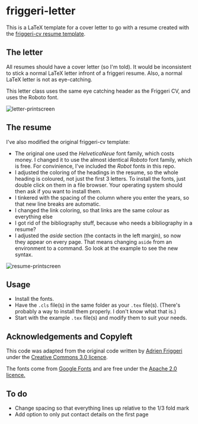# friggeri-letter

This is a LaTeX template for a cover letter to go with a resume created with the [friggeri-cv resume template](http://www.latextemplates.com/template/friggeri-resume-cv).

## The letter

All resumes should have a cover letter (so I'm told). It would be inconsistent to stick a normal LaTeX letter infront of a friggeri resume. Also, a normal LaTeX letter is not as eye-catching.

This letter class uses the same eye catching header as the Friggeri CV, and uses the Roboto font.

![letter-printscreen][letter-printscreen]

## The resume


I've also modified the original friggeri-cv template:
* The original one used the *HelveticaNeue* font family, which costs money. I changed it to use the almost identical *Roboto* font family, which is free. For convinience, I've included the *Robot* fonts in this repo.
* I adjusted the coloring of the headings in the resume, so the whole heading is coloured, not just the first 3 letters. To install the fonts, just double click on them in a file browser. Your operating system should then ask if you want to install them.
* I tinkered with the spacing of the column where you enter the years, so that new line breaks are automatic.
* I changed the link coloring, so that links are the same colour as everything else
* I got rid of the bibliography stuff, because who needs a bibliography in a resume?
* I adjusted the *aside* section (the contacts in the left margin), so now they appear on every page. That means changing `aside` from an environment to a command. So look at the example to see the new syntax.


![resume-printscreen][resume-printscreen]


## Usage

* Install the fonts.
* Have the `.cls` file(s) in the same folder as your `.tex` file(s). (There's probably a way to install them properly. I don't know what that is.)
* Start with the example `.tex` file(s) and modify them to suit your needs.

## Acknowledgements and Copyleft

This code was adapted from the original code written by [Adrien Friggeri](http://www.friggeri.net/) under the [Creative Commons 3.0 licence](http://creativecommons.org/licenses/by-nc-sa/3.0/).

The fonts come from [Google Fonts](https://www.google.com/fonts/specimen/Roboto) and are free under the [Apache 2.0 licence.](http://www.apache.org/licenses/LICENSE-2.0.html)

## To do

* Change spacing so that everything lines up relative to the 1/3 fold mark
* Add option to only put contact details on the first page

[letter-printscreen]: http://i.imgur.com/ky4uiUV.png
[resume-printscreen]: http://imgur.com/dt1GIBE.png
